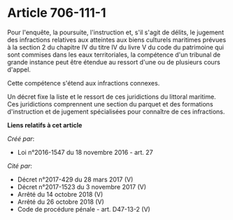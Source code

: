 # Article 706-111-1

Pour l'enquête, la poursuite, l'instruction et, s'il s'agit de délits, le jugement des infractions relatives aux atteintes
aux biens culturels maritimes prévues à la section 2 du chapitre IV du titre IV du livre V du code du patrimoine qui sont
commises dans les eaux territoriales, la compétence d'un tribunal de grande instance peut être étendue au ressort d'une ou de
plusieurs cours d'appel. 

Cette compétence s'étend aux infractions connexes. 

Un décret fixe la liste et le ressort de ces juridictions du littoral maritime. Ces juridictions comprennent une section du
parquet et des formations d'instruction et de jugement spécialisées pour connaître de ces infractions.

**Liens relatifs à cet article**

_Créé par_:

  - Loi n°2016-1547 du 18 novembre 2016 - art. 27

_Cité par_:

  - Décret n°2017-429 du 28 mars 2017 (V)
  - Décret n°2017-1523 du 3 novembre 2017 (V)
  - Arrêté du 14 octobre 2018 (V)
  - Arrêté du 26 octobre 2018 (V)
  - Code de procédure pénale - art. D47-13-2 (V)
